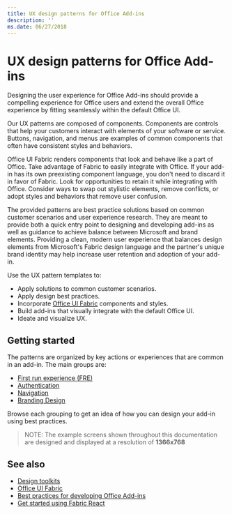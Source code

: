```yaml
---
title: UX design patterns for Office Add-ins
description: ''
ms.date: 06/27/2018
---
```


# UX design patterns for Office Add-ins

Designing the user experience for Office Add-ins should provide a compelling experience for Office users and extend the overall Office experience by fitting seamlessly within the default Office UI.  

Our UX patterns are composed of components. Components are controls that help your customers interact with elements of your software or service. Buttons, navigation, and menus are examples of common components that often have consistent styles and behaviors.

Office UI Fabric renders components that look and behave like a part of Office. Take advantage of Fabric to easily integrate with Office. If your add-in has its own preexisting component language, you don't need to discard it in favor of Fabric. Look for opportunities to retain it while integrating with Office. Consider ways to swap out stylistic elements, remove conflicts, or adopt styles and behaviors that remove user confusion.

The provided patterns are best practice solutions based on common customer scenarios and user experience research. They are meant to provide both a quick entry point to designing and developing add-ins as well as guidance to achieve balance between Microsoft and brand elements. Providing a clean, modern user experience that balances design elements from Microsoft's Fabric design language and the partner's unique brand identity may help increase user retention and adoption of your add-in.

Use the UX pattern templates to:

* Apply solutions to common customer scenarios.
* Apply design best practices.
* Incorporate [Office UI Fabric](https://developer.microsoft.com/fabric#/get-started) components and styles.
* Build add-ins that visually integrate with the default Office UI.
* Ideate and visualize UX.


## Getting started

The patterns are organized by key actions or experiences that are common in an add-in. The main groups are:

* [First run experience (FRE)](../design/first-run-experience-patterns.md)
* [Authentication](../design/authentication-patterns.md)
* [Navigation](../design/navigation-patterns.md)
* [Branding Design](../design/branding-patterns.md)

Browse each grouping to get an idea of how you can design your add-in using best practices.



>NOTE: The example screens shown throughout this documentation are designed and displayed at a resolution of **1366x768**




## See also
* [Design toolkits](design-toolkits.md)
* [Office UI Fabric](https://developer.microsoft.com/fabric)
* [Best practices for developing Office Add-ins](https://docs.microsoft.com/office/dev/add-ins/concepts/add-in-development-best-practices)
* [Get started using Fabric React](https://docs.microsoft.com/office/dev/add-ins/design/using-office-ui-fabric-react)
